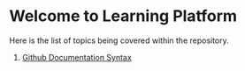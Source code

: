 # Welcome to Learning Platform

Here is the list of topics being covered within the repository.
1. [Github Documentation Syntax](docs/Github_Documentation_Syntax.md)